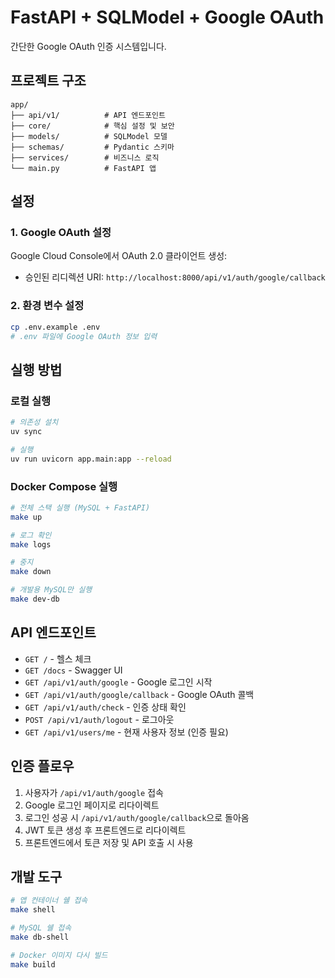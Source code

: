 # FastAPI + SQLModel + Google OAuth

간단한 Google OAuth 인증 시스템입니다.

## 프로젝트 구조
```
app/
├── api/v1/          # API 엔드포인트
├── core/            # 핵심 설정 및 보안
├── models/          # SQLModel 모델
├── schemas/         # Pydantic 스키마
├── services/        # 비즈니스 로직
└── main.py          # FastAPI 앱
```

## 설정

### 1. Google OAuth 설정
Google Cloud Console에서 OAuth 2.0 클라이언트 생성:
- 승인된 리디렉션 URI: `http://localhost:8000/api/v1/auth/google/callback`

### 2. 환경 변수 설정
```bash
cp .env.example .env
# .env 파일에 Google OAuth 정보 입력
```

## 실행 방법

### 로컬 실행
```bash
# 의존성 설치
uv sync

# 실행
uv run uvicorn app.main:app --reload
```

### Docker Compose 실행
```bash
# 전체 스택 실행 (MySQL + FastAPI)
make up

# 로그 확인
make logs

# 중지
make down

# 개발용 MySQL만 실행
make dev-db
```

## API 엔드포인트

- `GET /` - 헬스 체크
- `GET /docs` - Swagger UI
- `GET /api/v1/auth/google` - Google 로그인 시작
- `GET /api/v1/auth/google/callback` - Google OAuth 콜백
- `GET /api/v1/auth/check` - 인증 상태 확인
- `POST /api/v1/auth/logout` - 로그아웃
- `GET /api/v1/users/me` - 현재 사용자 정보 (인증 필요)

## 인증 플로우

1. 사용자가 `/api/v1/auth/google` 접속
2. Google 로그인 페이지로 리다이렉트
3. 로그인 성공 시 `/api/v1/auth/google/callback`으로 돌아옴
4. JWT 토큰 생성 후 프론트엔드로 리다이렉트
5. 프론트엔드에서 토큰 저장 및 API 호출 시 사용

## 개발 도구

```bash
# 앱 컨테이너 쉘 접속
make shell

# MySQL 쉘 접속
make db-shell

# Docker 이미지 다시 빌드
make build
```